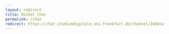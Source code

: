 ```yaml
---
layout: redirect
title: Rocket Chat
permalink: /chat
redirect: https://chat.studiumdigitale.uni-frankfurt.de/channel/24data 
---
```

